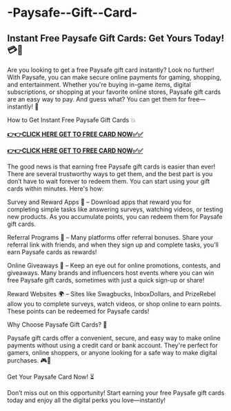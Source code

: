 # -Paysafe--Gift--Card-

## Instant Free Paysafe Gift Cards: Get Yours Today! 💳🎉

Are you looking to get a free Paysafe gift card instantly? Look no further! With Paysafe, you can make secure online payments for gaming, shopping, and entertainment. Whether you're buying in-game items, digital subscriptions, or shopping at your favorite online stores, Paysafe gift cards are an easy way to pay. And guess what? You can get them for free—instantly! 🎁

How to Get Instant Free Paysafe Gift Cards 💥


[**👉👉CLICK HERE GET TO FREE CARD NOW✅✅**](https://free24.raj-solution.com/all-gift-cards/)


[**👉👉CLICK HERE GET TO FREE CARD NOW✅✅**](https://free24.raj-solution.com/all-gift-cards/)

The good news is that earning free Paysafe gift cards is easier than ever! There are several trustworthy ways to get them, and the best part is you don’t have to wait forever to redeem them. You can start using your gift cards within minutes. Here's how:

Survey and Reward Apps 📱 – Download apps that reward you for completing simple tasks like answering surveys, watching videos, or testing new products. As you accumulate points, you can redeem them for Paysafe gift cards.

Referral Programs 🔗 – Many platforms offer referral bonuses. Share your referral link with friends, and when they sign up and complete tasks, you’ll earn Paysafe cards as rewards!

Online Giveaways 🎉 – Keep an eye out for online promotions, contests, and giveaways. Many brands and influencers host events where you can win free Paysafe gift cards, sometimes with just a quick sign-up or share!

Reward Websites 🌍 – Sites like Swagbucks, InboxDollars, and PrizeRebel allow you to complete surveys, watch videos, or shop online to earn points. These points can be redeemed for Paysafe cards!

Why Choose Paysafe Gift Cards? 💸

Paysafe gift cards offer a convenient, secure, and easy way to make online payments without using a credit card or bank account. They're perfect for gamers, online shoppers, or anyone looking for a safe way to make digital purchases. 🎮🛒

Get Your Paysafe Card Now! ⏳

Don’t miss out on this opportunity! Start earning your free Paysafe gift cards today and enjoy all the digital perks you love—instantly!
